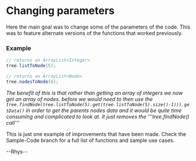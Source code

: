 # Changing parameters
Here the main goal was to change some of the parameters of the code. This was to feature alternate versions of the functions that worked previously.

### Example
```Java
// returns an ArrayList<Integer>
tree.listToNode(5);

// returns an ArrayList<Node>
tree.nodesToNode(6);
```

*The benefit of this is that rather than getting an array of integers we now get an array of nodes. before we would need to then use the ``` tree.findNode(tree.listToNode(5).get(tree.listToNode(5).size()-1))).getData()``` in order to get the parents nodes data and it would be quite time consuming and complicated to look at. It just removes the '''tree.findNode() call'''*

This is just one example of improvements that have been made. Check the Sample-Code branch for a full list of functions and sample use cases.

--Rhys--